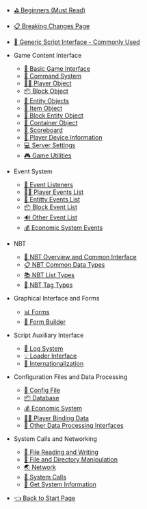 - [⛳ Beginners (Must Read)](/en_US/Development/)
- [📋 Breaking Changes Page](/en_US/Development/Changes)
- [💼 Generic Script Interface - Commonly Used](/en_US/Development/ScriptAPI/ScriptHelp.md)
- Game Content Interface

  - [🎨 Basic Game Interface](/en_US/Development/GameAPI/Basic.md)
  - [🎯 Command System](/en_US/Development/GameAPI/Command.md)
  - [🏃‍♂️ Player Object](/en_US/Development/GameAPI/Player.md)
  - [📦 Block Object](/en_US/Development/GameAPI/Block.md)
  - [🎈 Entity Objects](/en_US/Development/GameAPI/Entity.md)
  - [🧰 Item Object](/en_US/Development/GameAPI/Item.md)
  - [📮 Block Entity Object](/en_US/Development/GameAPI/BlockEntity.md)
  - [👜 Container Object](/en_US/Development/GameAPI/Container.md)
  - [📝 Scoreboard](/en_US/Development/GameAPI/ScoreBoard.md)
  - [📱 Player Device Information](/en_US/Development/GameAPI/Device.md)
  - [💻 Server Settings](/en_US/Development/GameAPI/Server.md)
  - [🎮 Game Utilities](/en_US/Development/GameAPI/GameUtils.md)
- Event System

  - [🔔 Event Listeners](/en_US/Development/EventAPI/Listen.md)
  - [🏃‍♂️ Player Events List](/en_US/Development/EventAPI/PlayerEvents.md)
  - [🎈 Entitty Events List](/en_US/Development/EventAPI/EntityEvents.md)
  - [📦 Block Event List](/en_US/Development/EventAPI/BlockEvents.md)
  - [🔊 Other Event List](/en_US/Development/EventAPI/OtherEvents.md)
  - [💰 Economic System Events](/en_US/Development/EventAPI/EconomicEvents.md)
- NBT
  - [🥽 NBT Overview and Common Interface](/en_US/Development/NbtAPI/NBT.md)
  - [📋 NBT Common Data Types](/en_US/Development/NbtAPI/NBTValue.md)
  - [📚 NBT List Types](/en_US/Development/NbtAPI/NBTList.md)
  - [📒 NBT Tag Types](/en_US/Development/NbtAPI/NBTCompound.md)
- Graphical Interface and Forms
  
  - [📊 Forms](/en_US/Development/GuiAPI/Form.md)
  - [📰 Form Builder](/en_US/Development/GuiAPI/FormBuilder.md)
- Script Auxiliary Interface

  - [📅 Log System](/en_US/Development/ScriptAPI/Logger.md)
  - [💡 Loader Interface](/en_US/Development/ScriptAPI/Ll.md)
  - [🛫 Internationalization](/en_US/Development/ScriptAPI/i18n.md)
- Configuration Files and Data Processing

  - [🔨 Config File](/en_US/Development/DataAPI/ConfigFile.md)
  - [📦 Database](/en_US/Development/DataAPI/DataBase.md)
  - [💰 Economic System](/en_US/Development/DataAPI/Economy.md)
  - [🏃‍♂️ Player Binding Data](/en_US/Development/DataAPI/PlayerData.md)
  - [🧰 Other Data Processing Interfaces](/en_US/Development/DataAPI/OtherData.md)
- System Calls and Networking
  - [📝 File Reading and Writing](/en_US/Development/SystemAPI/File.md)
  - [📂 File and Directory Manipulation](/en_US/Development/SystemAPI/FileSystem.md)
  - [🌏 Network](/en_US/Development/SystemAPI/Network.md)
  - [📡 System Calls](/en_US/Development/SystemAPI/SystemCall.md)
  - [📜 Get System Information](/en_US/Development/SystemAPI/SystemInfo.md)

- [👈 Back to Start Page](/)